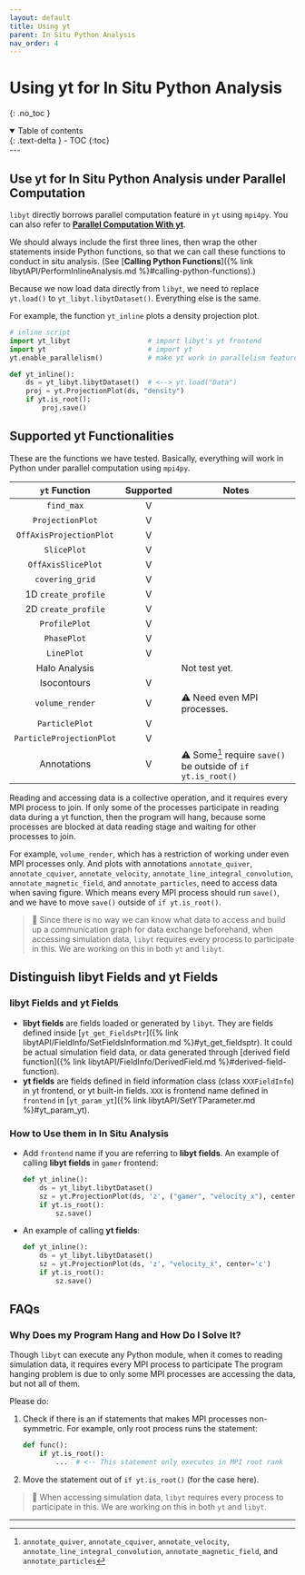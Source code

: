 ```yaml
---
layout: default
title: Using yt
parent: In Situ Python Analysis
nav_order: 4
---
```

# Using yt for In Situ Python Analysis
{: .no_toc }
<details open markdown="block">
  <summary>
    Table of contents
  </summary>
  {: .text-delta }
- TOC
{:toc}
</details>
---

## Use yt for In Situ Python Analysis under Parallel Computation
`libyt` directly borrows parallel computation feature in `yt` using `mpi4py`. You can also refer to [**Parallel Computation With yt**](https://yt-project.org/doc/analyzing/parallel_computation.html#parallel-computation-with-yt).

We should always include the first three lines, then wrap the other statements inside Python functions, 
so that we can call these functions to conduct in situ analysis. (See [**Calling Python Functions**]({% link libytAPI/PerformInlineAnalysis.md %}#calling-python-functions).)

Because we now load data directly from `libyt`, we need to replace `yt.load()` to `yt_libyt.libytDataset()`.
Everything else is the same.

For example, the function `yt_inline` plots a density projection plot.
```python
# inline script
import yt_libyt                   # import libyt's yt frontend
import yt                         # import yt
yt.enable_parallelism()           # make yt work in parallelism feature

def yt_inline():
    ds = yt_libyt.libytDataset()  # <--> yt.load("Data")
    proj = yt.ProjectionPlot(ds, "density")
    if yt.is_root():
        proj.save()
```

## Supported yt Functionalities
These are the functions we have tested.
Basically, everything will work in Python under parallel computation using `mpi4py`. 

|       `yt` Function      | Supported | Notes                                                               |
|:------------------------:|:---------:|---------------------------------------------------------------------|
| `find_max`               |     V     |                                                                     |
| `ProjectionPlot`         |     V     |                                                                     |
| `OffAxisProjectionPlot`  |     V     |                                                                     |
| `SlicePlot`              |     V     |                                                                     |
| `OffAxisSlicePlot`       |     V     |                                                                     |
| `covering_grid`          |     V     |                                                                     |
| 1D `create_profile`      |     V     |                                                                     |
| 2D `create_profile`      |     V     |                                                                     |
| `ProfilePlot`            |     V     |                                                                     |
| `PhasePlot`              |     V     |                                                                     |
| `LinePlot`               |     V     |                                                                     |
| Halo Analysis            |           | Not test yet.                                                       |
| Isocontours              |     V     |                                                                     |
| `volume_render`          |     V     | :warning: Need even MPI processes.                                  |
| `ParticlePlot`           |     V     |                                                                     |
| `ParticleProjectionPlot` |     V     |                                                                     |
| Annotations              |     V     | :warning: Some[^1] require `save()` be outside of `if yt.is_root()` |

Reading and accessing data is a collective operation, and it requires every MPI process to join.
If only some of the processes participate in reading data during a yt function, then the program will hang, 
because some processes are blocked at data reading stage and waiting for other processes to join.

For example, `volume_render`, which has a restriction of working under even MPI processes only.
And plots with annotations `annotate_quiver`, `annotate_cquiver`, `annotate_velocity`, `annotate_line_integral_convolution`, 
`annotate_magnetic_field`, and `annotate_particles`, need to access data when saving figure. 
Which means every MPI process should run `save()`, and we have to move `save()` outside of `if yt.is_root()`.

> :lizard: Since there is no way we can know what data to access and build up a communication graph for data exchange beforehand,
> when accessing simulation data, `libyt` requires every process to participate in this.
> We are working on this in both `yt` and `libyt`.

## Distinguish libyt Fields and yt Fields

### libyt Fields and yt Fields
- **libyt fields** are fields loaded or generated by `libyt`. They are fields defined inside [`yt_get_FieldsPtr`]({% link libytAPI/FieldInfo/SetFieldsInformation.md %}#yt_get_fieldsptr). It could be actual simulation field data, or data generated through [derived field function]({% link libytAPI/FieldInfo/DerivedField.md %}#derived-field-function).
- **yt fields** are fields defined in field information class (class `XXXFieldInfo`) in yt frontend, or yt built-in fields. `XXX` is frontend name defined in `frontend` in [`yt_param_yt`]({% link libytAPI/SetYTParameter.md %}#yt_param_yt).

### How to Use them in In Situ Analysis
- Add `frontend` name if you are referring to **libyt fields**. An example of calling **libyt fields** in `gamer` frontend:

  ```python
  def yt_inline():
      ds = yt_libyt.libytDataset()
      sz = yt.ProjectionPlot(ds, 'z', ("gamer", "velocity_x"), center='c')
      if yt.is_root():
          sz.save()
  ```
  
- An example of calling **yt fields**:

  ```python
  def yt_inline():
      ds = yt_libyt.libytDataset()
      sz = yt.ProjectionPlot(ds, 'z', "velocity_x", center='c')
      if yt.is_root():
          sz.save()
  ```

## FAQs
### Why Does my Program Hang and How Do I Solve It?
Though `libyt` can execute any Python module, when it comes to reading simulation data, it requires every MPI process to participate
The program hanging problem is due to only some MPI processes are accessing the data, but not all of them.

Please do:
1. Check if there is an if statements that makes MPI processes non-symmetric. For example, only root process runs the statement:
    ```python
    def func():
        if yt.is_root():
            ...  # <-- This statement only executes in MPI root rank
    ```
2. Move the statement out of `if yt.is_root()` (for the case here).

> :lizard: When accessing simulation data, `libyt` requires every process to participate in this.
> We are working on this in both `yt` and `libyt`.

----
[^1]: `annotate_quiver`, `annotate_cquiver`, `annotate_velocity`, `annotate_line_integral_convolution`, `annotate_magnetic_field`, and `annotate_particles`
